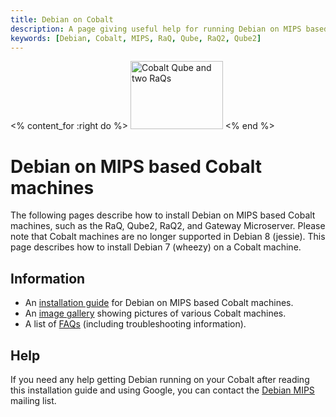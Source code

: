 ```yaml
---
title: Debian on Cobalt
description: A page giving useful help for running Debian on MIPS based Cobalt machines
keywords: [Debian, Cobalt, MIPS, RaQ, Qube, RaQ2, Qube2]
---
```


<% content_for :right do %>
<img src = "images/r_cobalt_front.jpg" class="border" alt="Cobalt Qube and two RaQs" width="148" height="109" />
<% end %>

<h1>Debian on MIPS based Cobalt machines</h1>

The following pages describe how to install Debian on MIPS based Cobalt
machines, such as the RaQ, Qube2, RaQ2, and Gateway Microserver.  Please
note that Cobalt machines are no longer supported in Debian 8 (jessie).
This page describes how to install Debian 7 (wheezy) on a Cobalt machine.

<h2>Information</h2>

<ul>

<li>An <a href = "install/">installation guide</a> for Debian on MIPS based
Cobalt machines.</li>

<li>An <a href = "gallery/">image gallery</a> showing pictures of various
Cobalt machines.</li>

<li>A list of <a href = "faq/">FAQs</a> (including troubleshooting
information).</li>

</ul>

<h2>Help</h2>

If you need any help getting Debian running on your Cobalt after reading
this installation guide and using Google, you can contact the <a href =
"http://lists.debian.org/debian-mips/">Debian MIPS</a> mailing list.

